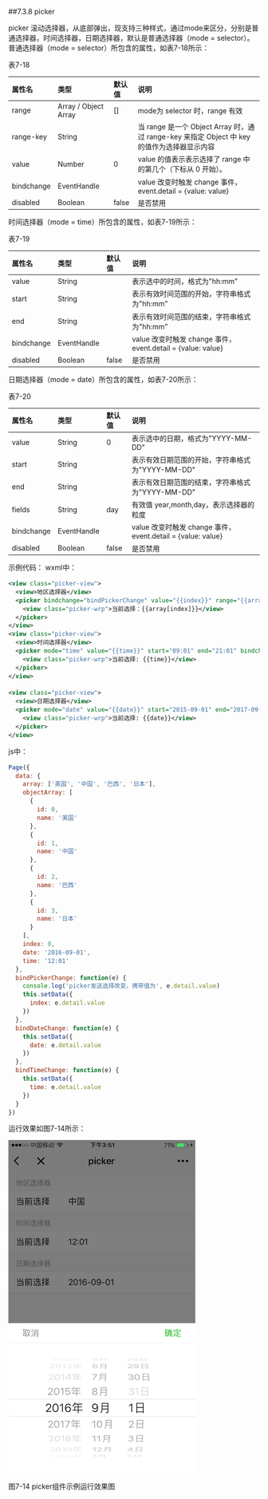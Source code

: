 ##7.3.8 picker

picker 滚动选择器，从底部弹出，现支持三种样式，通过mode来区分，分别是普通选择器，时间选择器，日期选择器，默认是普通选择器（mode = selector）。  
普通选择器（mode = selector）所包含的属性，如表7-18所示：

表7-18

| 属性名 | 类型 | 默认值 | 说明 |
| :--- | :--- | :--- | :--- |
| range | Array / Object Array | \[\] | mode为 selector 时，range 有效 |
| range-key | String |  | 当 range 是一个 Object Array 时，通过 range-key 来指定 Object 中 key 的值作为选择器显示内容 |
| value | Number | 0 | value 的值表示表示选择了 range 中的第几个（下标从 0 开始）。 |
| bindchange | EventHandle |  | value 改变时触发 change 事件，event.detail = {value: value} |
| disabled | Boolean | false | 是否禁用 |

时间选择器（mode = time）所包含的属性，如表7-19所示：

表7-19

| 属性名 | 类型 | 默认值 | 说明 |
| :--- | :--- | :--- | :--- |
| value | String |  | 表示选中的时间，格式为"hh:mm" |
| start | String |  | 表示有效时间范围的开始，字符串格式为"hh:mm" |
| end | String |  | 表示有效时间范围的结束，字符串格式为"hh:mm" |
| bindchange | EventHandle |  | value 改变时触发 change 事件，event.detail = {value: value} |
| disabled | Boolean | false | 是否禁用 |

日期选择器（mode = date）所包含的属性，如表7-20所示：

表7-20

| 属性名 | 类型 | 默认值 | 说明 |
| :--- | :--- | :--- | :--- |
| value | String | 0 | 表示选中的日期，格式为"YYYY-MM-DD" |
| start | String |  | 表示有效日期范围的开始，字符串格式为"YYYY-MM-DD" |
| end | String |  | 表示有效日期范围的结束，字符串格式为"YYYY-MM-DD" |
| fields | String | day | 有效值 year,month,day，表示选择器的粒度 |
| bindchange | EventHandle |  | value 改变时触发 change 事件，event.detail = {value: value} |
| disabled | Boolean | false | 是否禁用 |


示例代码：
wxml中：
```xml
<view class="picker-view">
  <view>地区选择器</view>
  <picker bindchange="bindPickerChange" value="{{index}}" range="{{array}}">
    <view class="picker-wrp">当前选择：{{array[index]}}</view>
  </picker>
</view>
<view class="picker-view">
  <view>时间选择器</view>
  <picker mode="time" value="{{time}}" start="09:01" end="21:01" bindchange="bindTimeChange">
    <view class="picker-wrp">当前选择: {{time}}</view>
  </picker>
</view>

<view class="picker-view">
  <view>日期选择器</view>
  <picker mode="date" value="{{date}}" start="2015-09-01" end="2017-09-01" bindchange="bindDateChange">
    <view class="picker-wrp">当前选择: {{date}}</view>
  </picker>
</view>
```
js中：
```js
Page({
  data: {
    array: ['美国', '中国', '巴西', '日本'],
    objectArray: [
      {
        id: 0,
        name: '美国'
      },
      {
        id: 1,
        name: '中国'
      },
      {
        id: 2,
        name: '巴西'
      },
      {
        id: 3,
        name: '日本'
      }
    ],
    index: 0,
    date: '2016-09-01',
    time: '12:01'
  },
  bindPickerChange: function(e) {
    console.log('picker发送选择改变，携带值为', e.detail.value)
    this.setData({
      index: e.detail.value
    })
  },
  bindDateChange: function(e) {
    this.setData({
      date: e.detail.value
    })
  },
  bindTimeChange: function(e) {
    this.setData({
      time: e.detail.value
    })
  }
})
```

运行效果如图7-14所示：

![](/assets/图7-14picker组件示例运行效果图.png)

图7-14 picker组件示例运行效果图




